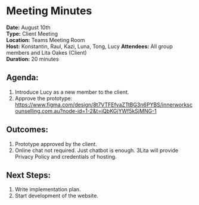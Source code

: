 
# Meeting Minutes

**Date:** August 10th  
**Type:** Client Meeting  
**Location:** Teams Meeting Room  
**Host:** Konstantin, Raul, Kazi, Luna, Tong, Lucy 
**Attendees:** All group members and Lita Oakes (Client)  
**Duration:** 20 minutes  

## Agenda:
1. Introduce Lucy as a new member to the client.
2. Approve the prototype:
https://www.figma.com/design/8t7VTFEfvaZTtBG3n6PYBS/innerworkscounselling.com.au?node-id=1-2&t=iQbKGjYWf5kSjMNG-1

## Outcomes:
1. Prototype approved by the client.
2. Online chat not required. Just chatbot is enough.
3Lita will provide Privacy Policy and credentials of hosting.

## Next Steps:
1. Write implementation plan.
2. Start development of the website.